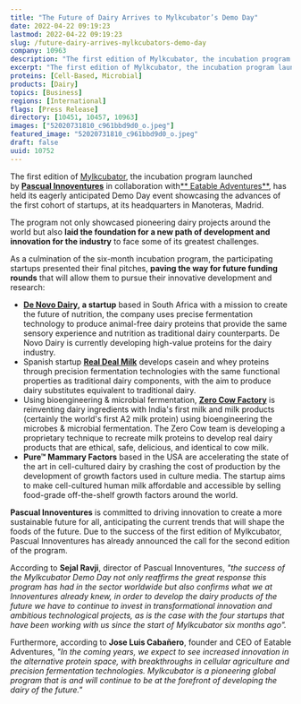 ```yaml
---
title: "The Future of Dairy Arrives to Mylkcubator’s Demo Day"
date: 2022-04-22 09:19:23
lastmod: 2022-04-22 09:19:23
slug: /future-dairy-arrives-mylkcubators-demo-day
company: 10963
description: "The first edition of Mylkcubator, the incubation program launched by Pascual Innoventures in collaboration with Eatable Adventures, has held its eagerly anticipated Demo Day event showcasing the advances of the first cohort of startups, at its headquarters in Manoteras, Madrid."
excerpt: "The first edition of Mylkcubator, the incubation program launched by Pascual Innoventures in collaboration with Eatable Adventures, has held its eagerly anticipated Demo Day event showcasing the advances of the first cohort of startups, at its headquarters in Manoteras, Madrid."
proteins: [Cell-Based, Microbial]
products: [Dairy]
topics: [Business]
regions: [International]
flags: [Press Release]
directory: [10451, 10457, 10963]
images: ["52020731810_c961bbd9d0_o.jpeg"]
featured_image: "52020731810_c961bbd9d0_o.jpeg"
draft: false
uuid: 10752
---
```

The first edition of [Mylkcubator](https://mylkcubator.com/), the
incubation program launched by [**Pascual
Innoventures**](https://pascualinnoventures.com/) in collaboration
with[** Eatable Adventures**](https://www.eatableadventures.com/), has
held its eagerly anticipated Demo Day event showcasing the advances of
the first cohort of startups, at its headquarters in Manoteras, Madrid.

The program not only showcased pioneering dairy projects around the
world but also **laid the foundation for a new path of development and
innovation for the industry** to face some of its greatest challenges.

As a culmination of the six-month incubation program, the participating
startups presented their final pitches, **paving the way for future
funding rounds** that will allow them to pursue their innovative
development and research:

-   **[De Novo Dairy,](https://denovodairy.com/) a startup** based in
    South Africa with a mission to create the future of nutrition, the
    company uses precise fermentation technology to produce animal-free
    dairy proteins that provide the same sensory experience and
    nutrition as traditional dairy counterparts. De Novo Dairy is
    currently developing high-value proteins for the dairy industry.
-   Spanish startup [**Real Deal
    Milk**](https://www.realdealmilk.com/) develops casein and whey
    proteins through precision fermentation technologies with the same
    functional properties as traditional dairy components, with the aim
    to produce dairy substitutes equivalent to traditional dairy.
-   Using bioengineering & microbial fermentation, [**Zero Cow
    Factory**](https://zerocowfactory.com/) is reinventing dairy
    ingredients with India's first milk and milk products (certainly the
    world's first A2 milk protein) using bioengineering the microbes &
    microbial fermentation. The Zero Cow team is developing a
    proprietary technique to recreate milk proteins to develop real
    dairy products that are ethical, safe, delicious, and identical to
    cow milk.
-   **Pure™ Mammary Factors** based in the USA are accelerating the
    state of the art in cell-cultured dairy by crashing the cost of
    production by the development of growth factors used in culture
    media. The startup aims to make cell-cultured human milk affordable
    and accessible by selling food-grade off-the-shelf growth factors
    around the world.

**Pascual Innoventures** is committed to driving innovation to create a
more sustainable future for all, anticipating the current trends that
will shape the foods of the future. Due to the success of the first
edition of Mylkcubator, Pascual Innoventures has already announced the
call for the second edition of the program.

According to **Sejal Ravji**, director of Pascual Innoventures, *"the
success of the Mylkcubator Demo Day not only reaffirms the great
response this program has had in the sector worldwide but also confirms
what we at Innoventures already knew, in order to develop the dairy
products of the future we have to continue to invest in transformational
innovation and ambitious technological projects, as is the case with the
four startups that have been working with us since the start of
Mylkcubator six months ago".*

Furthermore, according to **Jose Luis Cabañero**, founder and CEO of
Eatable Adventures, *"In the coming years, we expect to see increased
innovation in the alternative protein space, with breakthroughs in
cellular agriculture and precision fermentation technologies.
Mylkcubator is a pioneering global program that is and will continue to
be at the forefront of developing the dairy of the future."*

 

 
